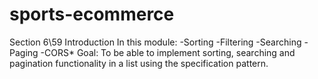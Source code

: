 # sports-ecommerce

Section 6\59 Introduction
In this module:
-Sorting
-Filtering
-Searching
-Paging
-CORS*
Goal:
To be able to implement sorting, searching and pagination
functionality in a list using the specification pattern.




